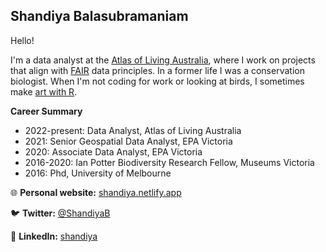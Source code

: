 ## Shandiya Balasubramaniam

Hello!

I'm a data analyst at the [Atlas of Living Australia](https://www.ala.org.au), where I work on 
projects that align with [FAIR](https://www.nature.com/articles/sdata201618) data principles. 
In a former life I was a conservation biologist. When I'm not coding for work or looking at birds, I 
sometimes make [art with R](https://github.com/shandiya/variations-on-a-theme). 

**Career Summary**

- 2022-present: Data Analyst, Atlas of Living Australia
- 2021: Senior Geospatial Data Analyst, EPA Victoria  
- 2020: Associate Data Analyst, EPA Victoria  
- 2016-2020: Ian Potter Biodiversity Research Fellow, Museums Victoria  
- 2016: Phd, University of Melbourne   


:globe_with_meridians: **Personal website:** [shandiya.netlify.app](https://shandiya.netlify.app)  
  
:bird: **Twitter:** [@ShandiyaB](https://twitter.com/ShandiyaB)   
  
:briefcase: **LinkedIn:** [shandiya](https://linkedin.com/in/shandiya)   
